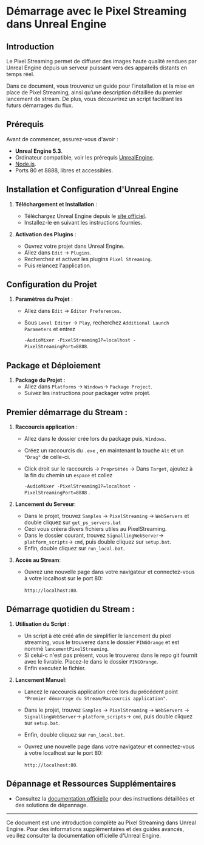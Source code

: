 # Démarrage avec le Pixel Streaming dans Unreal Engine

## Introduction

Le Pixel Streaming permet de diffuser des images haute qualité rendues par Unreal Engine depuis un serveur puissant vers des appareils distants en temps réel.

Dans ce document, vous trouverez un guide pour l’installation et la mise en place de Pixel Streaming, ainsi qu’une description détaillée du premier lancement de stream. De plus, vous découvrirez un script facilitant les futurs démarrages du flux.

## Prérequis

Avant de commencer, assurez-vous d'avoir :
- **Unreal Engine 5.3**.
- Ordinateur compatible, voir les prérequis [UnrealEngine](https://dev.epicgames.com/documentation/fr-fr/unreal-engine/hardware-and-software-specifications-for-unreal-engine).
- [Node.js](https://nodejs.org/en/download/package-manager).
- Ports 80 et 8888, libres et accessibles.

## Installation et Configuration d'Unreal Engine

1. **Téléchargement et Installation** :
   - Téléchargez Unreal Engine depuis le [site officiel](https://www.unrealengine.com/).
   - Installez-le en suivant les instructions fournies.

2. **Activation des Plugins** :
   - Ouvrez votre projet dans Unreal Engine.
   - Allez dans `Edit` -> `Plugins`.
   - Recherchez et activez les plugins `Pixel Streaming`.
   - Puis relancez l'application.

## Configuration du Projet

1. **Paramètres du Projet** :
   - Allez dans `Edit` -> `Editor Preferences`.
   
   - Sous `Level Editor` -> `Play`, recherchez  `Additional Launch Parameters` et entrez 

     `-AudioMixer -PixelStreamingIP=localhost -PixelStreamingPort=8888`.

## Package et Déploiement

1. **Package du Projet** :
   - Allez dans `Platforms` -> `Windows`-> `Package Project`.
   - Suivez les instructions pour packager votre projet.

## **Premier démarrage du Stream** :

1. **Raccourcis application** :

   - Allez dans le dossier crée lors du package puis,  `Windows`.

   - Créez un raccourcis du `.exe` , en maintenant la touche `Alt` et un `"Drag"` de celle-ci.

   - Click droit sur le raccourcis -> `Propriétés` -> Dans `Target`, ajoutez à la fin du chemin un `espace` et collez 

     `-AudioMixer -PixelStreamingIP=localhost -PixelStreamingPort=8888` .

2. **Lancement du Serveur**:

   - Dans le projet, trouvez `Samples` -> `PixelStreaming` -> `WebServers` et double cliquez sur `get_ps_servers.bat`
   - Ceci vous créera divers fichiers utiles au PixelStreaming.
   - Dans le dossier courant, trouvez `SignallingWebServer`-> `platform_scripts`-> `cmd`, puis double cliquez sur `setup.bat`.
   - Enfin, double cliquez sur `run_local.bat`.

3. **Accès au Stream**:

   - Ouvrez une nouvelle page dans votre navigateur et connectez-vous à votre localhost sur le port 80:

     `http://localhost:80`.

## **Démarrage quotidien du Stream** :

1. **Utilisation du Script** :

   - Un script à été créé afin de simplifier le lancement du pixel streaming, vous le trouverez dans le dossier `PINGOrange` et est nommé `lancementPixelStreaming`.
   - Si celui-c n'est pas présent, vous le trouverez dans le repo git fournit avec le livrable. Placez-le dans le dossier `PINGOrange`.
   - Enfin executez le fichier.

2. **Lancement Manuel**:

   - Lancez le raccourcis application créé lors du précédent point `"Premier démarrage du Stream/Raccourcis application"`.
   - Dans le projet, trouvez `Samples` -> `PixelStreaming` -> `WebServers` ->  `SignallingWebServer`-> `platform_scripts`-> `cmd`, puis double cliquez sur `setup.bat`.
   - Enfin, double cliquez sur `run_local.bat`.

   - Ouvrez une nouvelle page dans votre navigateur et connectez-vous à votre localhost sur le port 80:

     `http://localhost:80`.

     

## Dépannage et Ressources Supplémentaires

- Consultez la [documentation officielle](https://dev.epicgames.com/documentation/en-us/unreal-engine/getting-started-with-pixel-streaming-in-unreal-engine) pour des instructions détaillées et des solutions de dépannage.

---

Ce document est une introduction complète au Pixel Streaming dans Unreal Engine. Pour des informations supplémentaires et des guides avancés, veuillez consulter la documentation officielle d'Unreal Engine.

